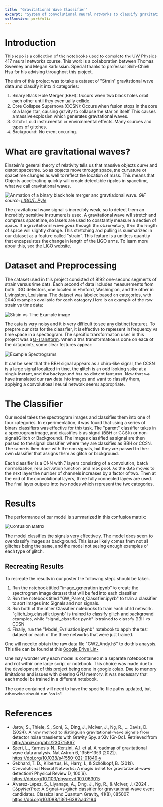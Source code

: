 ```yaml
---
title: "Gravitational Wave Classifier"
excerpt: "System of convolutional neural networks to classify gravitational wave data <br/><img src='/images/portfolio_images/gw_cnn/figures/03_03_confusion_matrix.png'>"
collection: portfolio
---
```



# Introduction

This repo is a collection of the notebooks used to complete the UW Physics 417 neural networks course. This work is a collaboration between Thomas Sweeney and Megan Sarkissian. Special thanks to professor Shih-Chieh Hsu for his advising throughout this project. 

The aim of this project was to take a dataset of "Strain" gravitational wave data and classify it into 4 categories: 

1. Binary Black Hole Merger (BBH): Occurs when two black holes orbit each other until they eventually collide. 
2. Core Collapse Supernova (CCSN): Occurs when fusion stops in the core of a large star, causing gravity to collapse the star on itself. This causes a massive explosion which generates gravitational waves. 
3. Glitch: Loud instrumental or environmental effects. Many sources and types of glitches. 
4. Background: No event occuring. 

# What are gravitational waves? 

Einstein's general theory of relativity tells us that massive objects curve and distort spacetime. So as objects move through space, the curvature of spacetime changes as well to reflect the location of mass. This means that Objects accelerating quickly will create detectable ripples in spacetime, what we call gravitational waves. 

![Animation of a binary black hole merger and gravtiational wave.](/images/portfolio_images/gw_cnn/figures/bbh_example.gif)
*GIF source: [LIGO/T. Pyle](https://www.ligo.caltech.edu/video/ligo20160615v1)*

The gravitational wave signal is incredibly weak, so to detect them an incredibly sensitive instrument is used. A gravitational wave will stretch and compress spacetime, so lasers are used to constantly measure a section of space. If a gravitational wave goes through the observatory, then the length of space will slightly change. This stretching and pulling is summarized in our dataset as a feature called "strain". This feature is a unitless quantity that encapsulates the change in length of the LIGO arms. To learn more about this, see the [LIGO website](https://www.ligo.caltech.edu/page/ligo-gw-interferometer). 


# Dataset and Preprocessing 

The dataset used in this project consisted of 8192 one-second segments of strain versus time data. Each second of data includes measurements from both LIGO detectors, one located in Hanford, Washington, and the other in Livingston, Louisiana. The dataset was labeled based on categories, with 2048 examples available for each category.Here is an example of the raw strain vs time data: 

![Strain vs Time Example image](/images/portfolio_images/gw_cnn/figures/strain_time_data.png)

The data is very noisy and it is very difficult to see any distinct features. To prepare our data for the classifier, it is effective to represent in frequency vs time space in a spectrogram. The specific transformation used in this project was a [Q-Transform](https://en.wikipedia.org/wiki/Constant-Q_transform). When a this transformation is done on each of the datapoints, some clear features appear: 

![Example Spectrograms](/images/portfolio_images/gw_cnn/figures/spectrogram_examples.png)

It can be seen that the BBH signal appears as a chirp-like signal, the CCSN is a large signal localized in time, the glitch is an odd looking spike at a single instant, and the background has no disticnt features. Now that we have translated our raw data into images and want to classify them, applying a convolutional neural network seems appropriate. 


# The Classifier

Our model takes the spectrogram images and classifies them into one of four categories. In experimentation, it was found that using a series of binary classifiers was effective for this task. The "parent" classifier takes in a spectrogram image, and classifies is as signal (BBH or CCSN) or non-signal(Glitch or Background). The images classified as signal are then passed to the signal classifier, where they are classifies as BBH or CCSN. The same is then done with the non signals, but they are passed to their own classifier that assigns them as glitch or background. 

Each classifier is a CNN with 7 layers consisting of a convolution, batch normalization, relu activation function, and max pool. As the data moves to the next layer the number of channels increases by a factor of two. Then at the end of the convolutional layers, three fully connected layers are used. The final layer outputs into two nodes which represent the two categories. 

# Results

The performance of our model is summarized in this confusion matrix: 

![Confusion Matrix](/images/portfolio_images/gw_cnn/figures/03_03_confusion_matrix.png)

The model classifies the signals very effectively. The model does seem to overclassify images as background. This issue likely comes from not all glitches being the same, and the model not seeing enough examples of each type of glitch. 

## Recreating Results

To recreate the results in our poster the following steps should be taken.

1. Run the notebook titled "image_generation.ipynb" to create the spectrogram image dataset that will be fed into each classifier
2. Run the notebook titled "GW_Parent_Classifier.ipynb" to train a classifier to sort images into Signals and non signals. 
3. Run both of the other Classifier notebooks to train each child network. "glitch_bg_classifier.ipynb" is trained to classify glitch and background examples, while "signal_classifier.ipynb" is trained to classify BBH vs CCSN
4. Finally, run the "Model_Evaluation.ipynb" notebook to apply the test dataset on each of the three networks that were just trained. 

One will need to obtain the raw data file "GW2_Andy.h5" to do this analysis. This file can be found at this [Google Drive Link](https://drive.google.com/drive/folders/12H30jslUTBqHstT1bSdP8sbkdUKD0X7E?usp=sharing)

One may wonder why each model is contained in a separate  notebook file and not within one large script or notebook. This choice was made due to the development of this project being done in google colab. Due to memory limitations and issues with clearing GPU memory, it was necessary  that each model be trained in a different  notebook. 

The code contained will need to have the specific file paths updated, but otherwise should run "as is". 

# References

- Jarov, S., Thiele, S., Soni, S., Ding, J., McIver, J., Ng, R., … Davis, D. (2024). A new method to distinguish gravitational-wave signals from detector noise transients with Gravity Spy. arXiv [Gr-Qc]. Retrieved from http://arxiv.org/abs/2307.15867
- Speri, L., Karnesis, N., Renzini, A.I. et al. A roadmap of gravitational wave data analysis. Nat Astron 6, 1356–1363 (2022). https://doi.org/10.1038/s41550-022-01849-y
- Gebhard, T. D., Kilbertus, N., Harry, I., & Schölkopf, B. (2019). Convolutional Neural Networks: A magic bullet for gravitational-wave detection? Physical Review D, 100(6). https://doi.org/10.1103/physrevd.100.063015
- Álvarez-López, S., Liyanage, A., Ding, J., Ng, R., & McIver, J. (2024). GSpyNetTree: A Signal-vs-glitch classifier for gravitational-wave event candidates. Classical and Quantum Gravity, 41(8), 085007. https://doi.org/10.1088/1361-6382/ad2194 

